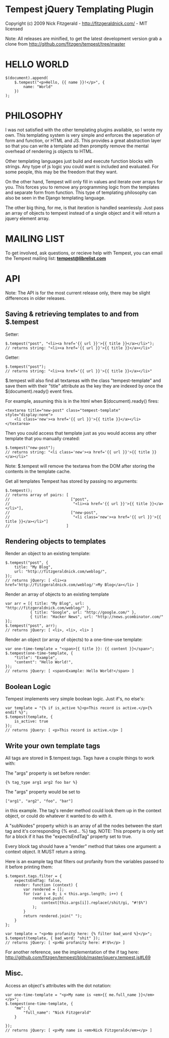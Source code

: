 Tempest jQuery Templating Plugin
================================

Copyright (c) 2009 Nick Fitzgerald - http://fitzgeraldnick.com/ - MIT licensed

Note: All releases are minified, to get the latest development version grab a
clone from http://github.com/fitzgen/tempest/tree/master

HELLO WORLD
===========

    $(document).append(
        $.tempest("<p>Hello, {{ name }}!</p>", {
            name: "World"
        })
    );

PHILOSOPHY
==========

I was not satisfied with the other templating plugins available, so I wrote my
own. This templating system is very simple and enforces the seperation of form
and function, or HTML and JS. This provides a great abstraction layer so that
you can write a template ad then promptly remove the mental overhead of
rendering js objects to HTML.

Other templating languages just build and execute function blocks with
strings. Any type of js logic you could want is included and evaluated. For some
people, this may be the freedom that they want.

On the other hand, Tempest will only fill in values and iterate over arrays for
you. This forces you to remove any programming logic from the templates and
separate form from function. This type of templating philosophy can also be seen
in the Django templating language.

The other big thing, for me, is that iteration is handled seamlessly. Just pass
an array of objects to tempest instead of a single object and it will return a
jquery element array.

MAILING LIST
============

To get involved, ask questions, or recieve help with Tempest, you can email the 
Tempest mailing list: **tempest@librelist.com**

API
===

Note: The API is for the most current release only, there may be slight
differences in older releases.

Saving & retrieving templates to and from $.tempest
---------------------------------------------------

Setter:

    $.tempest("post", "<li><a href='{{ url }}'>{{ title }}</a></li>");
    // returns string: "<li><a href='{{ url }}'>{{ title }}</a></li>"

Getter:

    $.tempest("post");
    // returns string: "<li><a href='{{ url }}'>{{ title }}</a></li>"


$.tempest will also find all textareas with the class "tempest-template" and
save them with their "title" attribute as the key they are indexed by once the
$(document).ready() event fires.

For example, assuming this is in the html when $(document).ready() fires:

    <textarea title="new-post" class="tempest-template" style="display:none">
        <li class='new'><a href='{{ url }}'>{{ title }}</a></li>
    </textarea>

Then you could access that template just as you would access any other template
that you manually created:

    $.tempest("new-post");
    // returns string: "<li class='new'><a href='{{ url }}'>{{ title }}</a></li>"

Note: $.tempest will remove the textarea from the DOM after storing the contents
in the template cache.

Get all templates Tempest has stored by passing no arguments:

    $.tempest();
    // returns array of pairs: [ 
    //                           ["post", 
    //                            "<li><a href='{{ url }}'>{{ title }}</a></li>"],
    //                           ["new-post", 
    //                            "<li class='new'><a href='{{ url }}'>{{ title }}</a></li>"] 
    //                         ]

Rendering objects to templates
------------------------------

Render an object to an existing template:

    $.tempest("post", { 
        title: "My Blog",
        url: "http://fitzgeraldnick.com/weblog/",
    });
    // returns jQuery: [ <li><a href='http://fitzgeraldnick.com/weblog/'>My Blog</a></li> ]

Render an array of objects to an existing template

    var arr = [{ title: "My Blog", url: "http://fitzgeraldnick.com/weblog/" },
               { title: "Google", url: "http://google.com/" },
               { title: "Hacker News", url: "http://news.ycombinator.com/" }];
    $.tempest("post", arr);
    // returns jQuery: [ <li>, <li>, <li> ]

Render an object (or array of objects) to a one-time-use template:

    var one-time-template = "<span>{{ title }}: {{ content }}</span>";
    $.tempest(one-time-template, {
        "title": "Example", 
        "content": "Hello World!",
    });
    // returns jQuery: [ <span>Example: Hello World!</span> ]

Boolean Logic
-------------

Tempest implements very simple boolean logic. Just if's, no else's:

    var template = "{% if is_active %}<p>This record is active.</p>{% endif %}";
    $.tempest(template, {
        is_active: true
    });
    // returns jQuery: [ <p>This record is active.</p> ]

Write your own template tags
----------------------------

All tags are stored in $.tempest.tags. Tags have a couple things to work with:

The "args" property is set before render: 
    
    {% tag_type arg1 arg2 foo bar %}

The "args" property would be set to 

    ["arg1", "arg2", "foo", "bar"] 

in this example. The tag's render method could look them up in the context
object, or could do whatever it wanted to do with it.

A "subNodes" property which is an array of all the nodes between the start tag
and it's corresponding {% end... %} tag. NOTE: This property is only set for a
block if it has the "expectsEndTag" property set to true.

Every block tag should have a "render" method that takes one argument: a context
object. It MUST return a string.

Here is an example tag that filters out profanity from the variables passed to
it before printing them:

    $.tempest.tags.filter = {
        expectsEndTag: false,
        render: function (context) {
            var rendered = [];
            for (var i = 0; i < this.args.length; i++) {
                rendered.push(
                    context[this.args[i]].replace(/shit/gi, "#!$%")
                );
            }
            return rendered.join(" ");
        }
    };

    var template = "<p>No profanity here: {% filter bad_word %}</p>";
    $.tempest(template, { bad_word: "shit" });
    // returns jQuery: [ <p>No profanity here: #!$%</p> ]

For another reference, see the implementation of the if tag here:
http://github.com/fitzgen/tempest/blob/master/jquery.tempest.js#L69

Misc.
-----

Access an object's attributes with the dot notation:

    var one-time-template = "<p>My name is <em>{{ me.full_name }}</em></p>";
    $.tempest(one-time-template, {
        "me": {
            "full_name": "Nick Fitzgerald"
        }

    });
    // returns jQuery: [ <p>My name is <em>Nick Fitzgerald</em></p> ]
